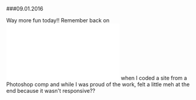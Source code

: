 ###09.01.2016

Way more fun today!! Remember back on ![08.25.2016](/2016.08.25.md) when I coded a site from a Photoshop comp and while I was
proud of the work, felt a little meh at the end because it wasn't responsive??
